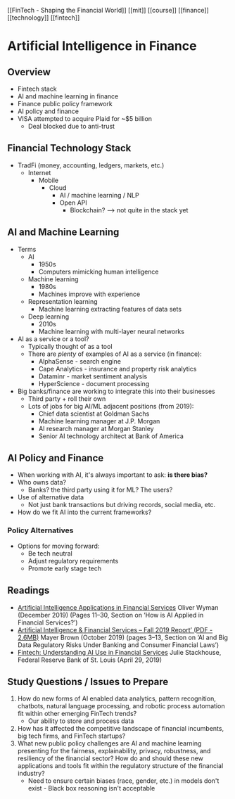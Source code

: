 [[FinTech - Shaping the Financial World]] [[mit]] [[course]] [[finance]] [[technology]] [[fintech]]

# Artificial Intelligence in Finance

## Overview
- Fintech stack
- AI and machine learning in finance
- Finance public policy framework
- AI policy and finance
- VISA attempted to acquire Plaid for ~$5 billion
	- Deal blocked due to anti-trust

## Financial Technology Stack
- TradFi (money, accounting, ledgers, markets, etc.)
	- Internet
		- Mobile
			- Cloud
				- AI / machine learning / NLP
				- Open API
					- Blockchain? --> not quite in the stack yet

## AI and Machine Learning
- Terms
	- AI
		- 1950s
		- Computers mimicking human intelligence
	- Machine learning
		- 1980s
		- Machines improve with experience
	- Representation learning
		- Machine learning extracting features of data sets
	- Deep learning
		- 2010s
		- Machine learning with multi-layer neural networks
- AI as a service or a tool?
	- Typically thought of as a tool
	- There are _plenty_ of examples of AI as a service (in finance):
		- AlphaSense - search engine
		- Cape Analytics - insurance and property risk analytics
		- Dataminr - market sentiment analysis
		- HyperScience - document processing
- Big banks/finance are working to integrate this into their businesses
	- Third party + roll their own
	- Lots of jobs for big AI/ML adjacent positions (from 2019):
		- Chief data scientist at Goldman Sachs
		- Machine learning manager at J.P. Morgan
		- AI research manager at Morgan Stanley
		- Senior AI technology architect at Bank of America

## AI Policy and Finance
- When working with AI, it's always important to ask: **is there bias?**
- Who owns data?
	- Banks? the third party using it for ML? The users?
- Use of alternative data
	- Not just bank transactions but driving records, social media, etc.
- How do we fit AI into the current frameworks?

### Policy Alternatives
- Options for moving forward:
	- Be tech neutral
	- Adjust regulatory requirements
	- Promote early stage tech

## Readings
- [Artificial Intelligence Applications in Financial Services](https://www.oliverwyman.com/our-expertise/insights/2019/dec/artificial-intelligence-applications-in-financial-services.html) Oliver Wyman (December 2019) (Pages 11–30, Section on ‘How is AI Applied in Financial Services?’)
- [Artificial Intelligence & Financial Services – Fall 2019 Report’ (PDF - 2.6MB)](https://www.mayerbrown.com/-/media/files/perspectives-events/publications/2019/10/mayer-brown--ai--financial-services-symposium--thought-leadership-articles--fall-2019.pdf) Mayer Brown (October 2019) (pages 3–13, Section on ‘AI and Big Data Regulatory Risks Under Banking and Consumer Financial Laws’)
- [Fintech: Understanding AI Use in Financial Services](https://www.stlouisfed.org/on-the-economy/2019/april/fintech-understanding-ai-financial-services) Julie Stackhouse, Federal Reserve Bank of St. Louis (April 29, 2019)

## Study Questions / Issues to Prepare
1.  How do new forms of AI enabled data analytics, pattern recognition, chatbots, natural language processing, and robotic process automation fit within other emerging FinTech trends?
	- Our ability to store and process data
2.  How has it affected the competitive landscape of financial incumbents, big tech firms, and FinTech startups?
3.  What new public policy challenges are AI and machine learning presenting for the fairness, explainability, privacy, robustness, and resiliency of the financial sector? How do and should these new applications and tools fit within the regulatory structure of the financial industry?
	- Need to ensure certain biases (race, gender, etc.) in models don't exist
			- Black box reasoning isn't acceptable